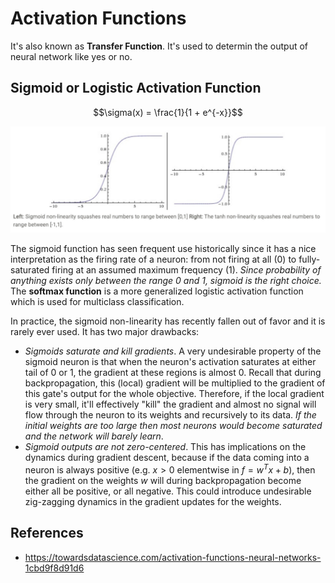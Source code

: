 # Activation Functions

It's also known as **Transfer Function**. It's used to determin the output of neural network like yes or no.

## Sigmoid or Logistic Activation Function

$$\sigma(x) = \frac{1}{1 + e^{-x}}$$

![Sigmoid and Tanh](https://github.com/AarioAi/Note/blob/master/Image%20Recoginization%20%E5%9B%BE%E5%83%8F%E8%AF%86%E5%88%AB/_asset/CS231n-activation-functions.jpg?raw=true)

The sigmoid function has seen frequent use historically since it has a nice interpretation as the firing rate of a neuron: from not firing at all (0) to fully-saturated firing at an assumed maximum frequency (1). *Since probability of anything exists only between the range 0 and 1, sigmoid is the right choice.* The **softmax function** is a more generalized logistic activation function which is used for multiclass classification.

In practice, the sigmoid non-linearity has recently fallen out of favor and it is rarely ever used. It has two major drawbacks:

* *Sigmoids saturate and kill gradients*. A very undesirable property of the sigmoid neuron is that when the neuron's activation saturates at either tail of 0 or 1, the gradient at these regions is almost 0. Recall that during backpropagation, this (local) gradient will be multiplied to the gradient of this gate's output for the whole objective. Therefore, if the local gradient is very small, it'll effectively "kill" the gradient and almost no signal will flow through the neuron to its weights and recursively to its data. *If the initial weights are too large then most neurons would become saturated and the network will barely learn*.
* *Sigmoid outputs are not zero-centered*. This has implications on the dynamics during gradient descent, because if the data coming into a neuron is always positive (e.g. $x > 0$ elementwise in $f = w^Tx + b$), then the gradient on the weights $w$ will during backpropagation become either all be positive, or all negative. This could introduce undesirable zig-zagging dynamics in the gradient updates for the weights. 

## References

* https://towardsdatascience.com/activation-functions-neural-networks-1cbd9f8d91d6